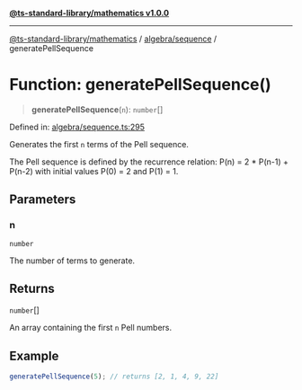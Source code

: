[**@ts-standard-library/mathematics v1.0.0**](../../../README.md)

***

[@ts-standard-library/mathematics](../../../README.md) / [algebra/sequence](../README.md) / generatePellSequence

# Function: generatePellSequence()

> **generatePellSequence**(`n`): `number`[]

Defined in: [algebra/sequence.ts:295](https://github.com/gabaudette/ts-stdlib/blob/ea80ba1db09c741e99f8cb19e94e5a29b81b623b/packages/mathematics/src/algebra/sequence.ts#L295)

Generates the first `n` terms of the Pell sequence.

The Pell sequence is defined by the recurrence relation:
  P(n) = 2 * P(n-1) + P(n-2)
with initial values P(0) = 2 and P(1) = 1.

## Parameters

### n

`number`

The number of terms to generate.

## Returns

`number`[]

An array containing the first `n` Pell numbers.

## Example

```typescript
generatePellSequence(5); // returns [2, 1, 4, 9, 22]
```
